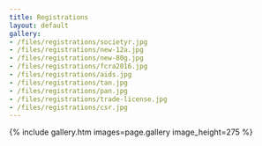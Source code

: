 ```yaml
---
title: Registrations
layout: default
gallery:
- /files/registrations/societyr.jpg
- /files/registrations/new-12a.jpg
- /files/registrations/new-80g.jpg
- /files/registrations/fcra2016.jpg
- /files/registrations/aids.jpg
- /files/registrations/tan.jpg
- /files/registrations/pan.jpg
- /files/registrations/trade-license.jpg
- /files/registrations/csr.jpg
---
```

{% include gallery.htm images=page.gallery image_height=275 %}